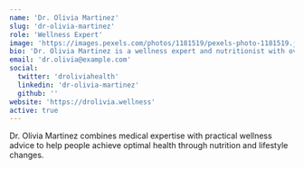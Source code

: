 ```yaml
---
name: 'Dr. Olivia Martinez'
slug: 'dr-olivia-martinez'
role: 'Wellness Expert'
image: 'https://images.pexels.com/photos/1181519/pexels-photo-1181519.jpeg?auto=compress&cs=tinysrgb&w=1260&h=750&dpr=2'
bio: 'Dr. Olivia Martinez is a wellness expert and nutritionist with over 10 years of experience in promoting healthy eating habits and holistic well-being.'
email: 'dr.olivia@example.com'
social:
  twitter: 'droliviahealth'
  linkedin: 'dr-olivia-martinez'
  github: ''
website: 'https://drolivia.wellness'
active: true
---
```


Dr. Olivia Martinez combines medical expertise with practical wellness advice to help people achieve optimal health through nutrition and lifestyle changes.